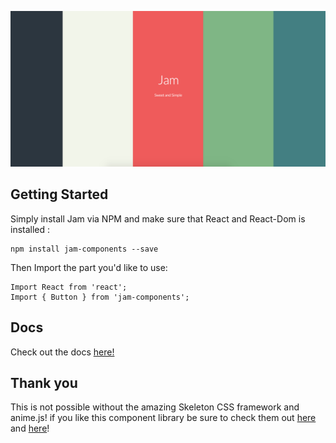![alt text](./assets/JamCover.png "Logo Title Text 1")

## Getting Started

Simply install Jam via NPM and make sure that React and React-Dom is installed :

```
npm install jam-components --save
```

Then Import the part you'd like to use:

```
Import React from 'react';
Import { Button } from 'jam-components';
```

## Docs

Check out the docs [here!](https://awaseem.github.io/Jam/)

## Thank you

This is not possible without the amazing Skeleton CSS framework and anime.js! 
if you like this component library be sure to check them out [here](http://getskeleton.com/) and [here](http://anime-js.com/)!
